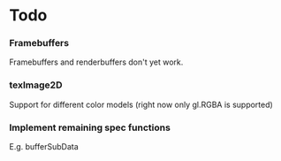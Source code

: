 # Todo #
### Framebuffers ###
Framebuffers and renderbuffers don't yet work.
### texImage2D ###
Support for different color models (right now only gl.RGBA is supported)
### Implement remaining spec functions ###
E.g. bufferSubData